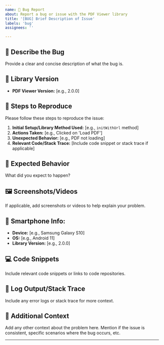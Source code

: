 ```yaml
---
name: 🐞 Bug Report
about: Report a bug or issue with the PDF Viewer library
title: '[BUG] Brief Description of Issue'
labels: 'bug'
assignees: ''

---
```


## 📝 Describe the Bug
Provide a clear and concise description of what the bug is.

## 📖 Library Version
- **PDF Viewer Version:** [e.g., 2.0.0]

## 🚶 Steps to Reproduce
Please follow these steps to reproduce the issue:
1. **Initial Setup/Library Method Used:** [e.g., `initWithUrl` method]
2. **Actions Taken:** [e.g., Clicked on 'Load PDF']
3. **Unexpected Behavior:** [e.g., PDF not loading]
4. **Relevant Code/Stack Trace:** [Include code snippet or stack trace if applicable]

## 🤔 Expected Behavior
What did you expect to happen?

## 🖼️ Screenshots/Videos
If applicable, add screenshots or videos to help explain your problem.

## 📱 Smartphone Info:
- **Device:** [e.g., Samsung Galaxy S10]
- **OS:** [e.g., Android 11]
- **Library Version:** [e.g., 2.0.0]

## 💻 Code Snippets
Include relevant code snippets or links to code repositories.

## 📜 Log Output/Stack Trace
Include any error logs or stack trace for more context.

## 💬 Additional Context
Add any other context about the problem here. Mention if the issue is consistent, specific scenarios where the bug occurs, etc.

---
